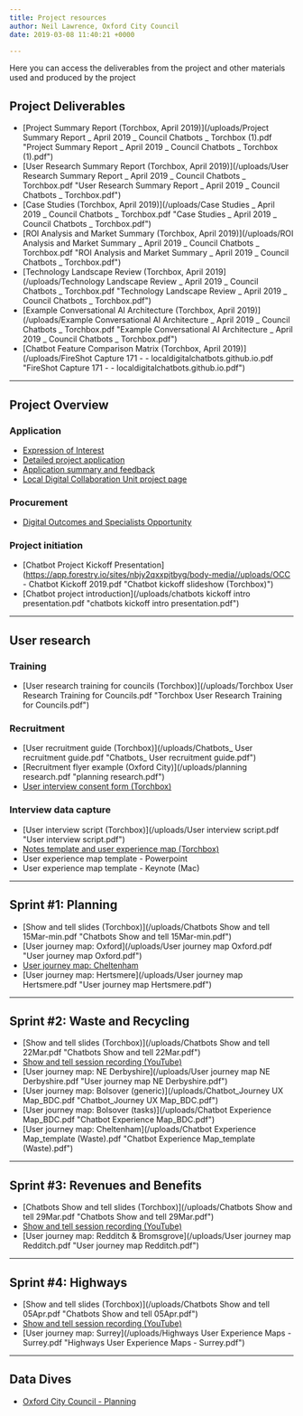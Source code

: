 ```yaml
---
title: Project resources
author: Neil Lawrence, Oxford City Council
date: 2019-03-08 11:40:21 +0000

---
```

Here you can access the deliverables from the project and other  materials used and produced by the project

## Project Deliverables

* [Project Summary Report (Torchbox, April 2019)](/uploads/Project Summary Report _ April 2019 _ Council Chatbots _ Torchbox (1).pdf "Project Summary Report _ April 2019 _ Council Chatbots _ Torchbox (1).pdf")
* [User Research Summary Report (Torchbox, April 2019)](/uploads/User Research Summary Report _ April 2019 _ Council Chatbots _ Torchbox.pdf "User Research Summary Report _ April 2019 _ Council Chatbots _ Torchbox.pdf")
* [Case Studies (Torchbox, April 2019)](/uploads/Case Studies _ April 2019 _ Council Chatbots _ Torchbox.pdf "Case Studies _ April 2019 _ Council Chatbots _ Torchbox.pdf")
* [ROI Analysis and Market Summary (Torchbox, April 2019)](/uploads/ROI Analysis and Market Summary _ April 2019 _ Council Chatbots _ Torchbox.pdf "ROI Analysis and Market Summary _ April 2019 _ Council Chatbots _ Torchbox.pdf")
* [Technology Landscape Review (Torchbox, April 2019](/uploads/Technology Landscape Review _ April 2019 _ Council Chatbots _ Torchbox.pdf "Technology Landscape Review _ April 2019 _ Council Chatbots _ Torchbox.pdf")
* [Example Conversational AI Architecture (Torchbox, April 2019)](/uploads/Example Conversational AI Architecture _ April 2019 _ Council Chatbots _ Torchbox.pdf "Example Conversational AI Architecture _ April 2019 _ Council Chatbots _ Torchbox.pdf")
* [Chatbot Feature Comparison Matrix (Torchbox, April 2019)](/uploads/FireShot Capture 171 -  - localdigitalchatbots.github.io.pdf "FireShot Capture 171 -  - localdigitalchatbots.github.io.pdf")

***

## Project Overview

### Application

* [Expression of Interest](https://localdigital.gov.uk/eoi/oxford-city-council/)
* [Detailed project application](full-application.md)
* [Application summary and feedback](https://localdigital.gov.uk/funding/oxford-city-council/)
* [Local Digital Collaboration Unit project page](https://localdigital.gov.uk/funded-projects-local-digital-fund-round-one/can-chatbots-and-ai-help-solve-service-design-problems/)

### Procurement

* [Digital Outcomes and Specialists Opportunity](https://www.digitalmarketplace.service.gov.uk/digital-outcomes-and-specialists/opportunities/8531)

### Project initiation

* [Chatbot Project Kickoff Presentation](https://app.forestry.io/sites/nbjy2qxxpjtbyg/body-media//uploads/OCC - Chatbot Kickoff 2019.pdf "Chatbot kickoff slideshow (Torchbox)")
* [Chatbot project introduction](/uploads/chatbots kickoff intro presentation.pdf "chatbots kickoff intro presentation.pdf")

***

## User research

### Training

* [User research training for councils (Torchbox)](/uploads/Torchbox User Research Training for Councils.pdf "Torchbox User Research Training for Councils.pdf")

### Recruitment

* [User recruitment guide (Torchbox)](/uploads/Chatbots_ User recruitment guide.pdf "Chatbots_ User recruitment guide.pdf")
* [Recruitment flyer example (Oxford City)](/uploads/planning research.pdf "planning research.pdf")
* [User interview consent form (Torchbox)](https://github.com/LocalDigitalChatbots/localdigitalchatbots.github.io/blob/master/resources/user_research/consent_form.md)

### Interview data capture

* [User interview script (Torchbox)](/uploads/User interview script.pdf "User interview script.pdf")
* [Notes template and user experience map (Torchbox)](https://docs.google.com/spreadsheets/d/17yR_3IzpGriXMr1Qf6AEuhGZDl9lK7tNbLQgC-5-CvE/edit?usp=sharing)
* User experience map template - Powerpoint
* User experience map template - Keynote (Mac)

***

## Sprint #1: Planning

* [Show and tell slides (Torchbox)](/uploads/Chatbots Show and tell 15Mar-min.pdf "Chatbots Show and tell 15Mar-min.pdf")
* [User journey map: Oxford](/uploads/User journey map Oxford.pdf "User journey map Oxford.pdf")
* [User journey map: Cheltenham](https://docs.google.com/presentation/d/1beqZGfdWqrFfq9ZNRAkYsVbRLNk3VOENPTRybQykhEk/edit?usp=sharing)
* [User journey map: Hertsmere](/uploads/User journey map Hertsmere.pdf "User journey map Hertsmere.pdf")

***

## Sprint #2: Waste and Recycling

* [Show and tell slides (Torchbox)](/uploads/Chatbots Show and tell 22Mar.pdf "Chatbots Show and tell 22Mar.pdf")
* [Show and tell session recording (YouTube)](https://youtu.be/VQKgdY6l3_g)
* [User journey map: NE Derbyshire](/uploads/User journey map NE Derbyshire.pdf "User journey map NE Derbyshire.pdf")
* [User journey map: Bolsover (generic)](/uploads/Chatbot_Journey UX Map_BDC.pdf "Chatbot_Journey UX Map_BDC.pdf")
* [User journey map: Bolsover (tasks)](/uploads/Chatbot Experience Map_BDC.pdf "Chatbot Experience Map_BDC.pdf")
* [User journey map: Cheltenham](/uploads/Chatbot Experience Map_template (Waste).pdf "Chatbot Experience Map_template (Waste).pdf")

***

## Sprint #3: Revenues and Benefits

* [Chatbots Show and tell slides (Torchbox)](/uploads/Chatbots Show and tell 29Mar.pdf "Chatbots Show and tell 29Mar.pdf")
* [Show and tell session recording (YouTube)](https://youtu.be/8126PhwnDxg)
* [User journey map: Redditch & Bromsgrove](/uploads/User journey map Redditch.pdf "User journey map Redditch.pdf")

***

## Sprint #4: Highways

* [Show and tell slides (Torchbox)](/uploads/Chatbots Show and tell 05Apr.pdf "Chatbots Show and tell 05Apr.pdf")
* [Show and tell session recording (YouTube)](https://youtu.be/rHg5V6-GTDg)
* [User journey map: Surrey](/uploads/Highways User Experience Maps - Surrey.pdf "Highways User Experience Maps - Surrey.pdf")

***

## Data Dives

* [Oxford City Council - Planning](/data-dive-planning-service-oxford-city-council/)